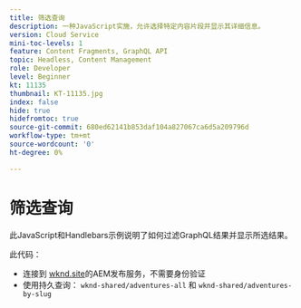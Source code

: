 ```yaml
---
title: 筛选查询
description: 一种JavaScript实施，允许选择特定内容片段并显示其详细信息。
version: Cloud Service
mini-toc-levels: 1
feature: Content Fragments, GraphQL API
topic: Headless, Content Management
role: Developer
level: Beginner
kt: 11135
thumbnail: KT-11135.jpg
index: false
hide: true
hidefromtoc: true
source-git-commit: 680ed62141b853daf104a827067ca6d5a209796d
workflow-type: tm+mt
source-wordcount: '0'
ht-degree: 0%

---
```



# 筛选查询

此JavaScript和Handlebars示例说明了如何过滤GraphQL结果并显示所选结果。

此代码：

+ 连接到 [wknd.site](https://wknd.site)的AEM发布服务，不需要身份验证
+ 使用持久查询： `wknd-shared/adventures-all` 和 `wknd-shared/adventures-by-slug`
